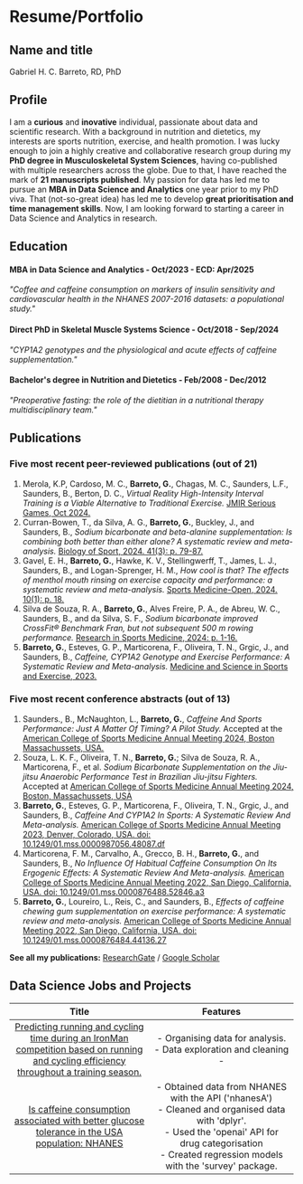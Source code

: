 # Resume/Portfolio
## Name and title
Gabriel H. C. Barreto, RD, PhD

## Profile
I am a **curious** and **inovative** individual, passionate about data and scientific research. With a background in nutrition and dietetics, my interests are sports nutrition, exercise, and health promotion. I was lucky enough to join a highly creative and collaborative research group during my **PhD degree in Musculoskeletal System Sciences**, having co-published with multiple researchers across the globe. Due to that, I have reached the mark of **21 manuscripts published**. My passion for data has led me to pursue an **MBA in Data Science and Analytics** one year prior to my PhD viva. That (not-so-great idea) has led me to develop **great prioritisation and time management skills**. Now, I am looking forward to starting a career in Data Science and Analytics in research.

## Education
#### MBA in Data Science and Analytics - Oct/2023 - ECD: Apr/2025  
*"Coffee and caffeine consumption on markers of insulin sensitivity and cardiovascular health in the NHANES 2007-2016 datasets: a populational study."*
#### Direct PhD in Skeletal Muscle Systems Science - Oct/2018 - Sep/2024
*"CYP1A2 genotypes and the physiological and acute effects of caffeine supplementation."*
#### Bachelor's degree in Nutrition and Dietetics - Feb/2008 - Dec/2012
*"Preoperative fasting: the role of the dietitian in a nutritional therapy multidisciplinary team."* 
 
## Publications
### Five most recent peer-reviewed publications (out of 21)
1.	Merola, K.P, Cardoso, M. C., **Barreto, G.**, Chagas, M. C., Saunders, L.F., Saunders, B., Berton, D. C.,  *Virtual Reality High-Intensity Interval Training is a Viable Alternative to Traditional Exercise.* <ins>JMIR Serious Games<ins>, Oct 2024. 
2.	Curran-Bowen, T., da Silva, A. G., **Barreto, G.**, Buckley, J., and Saunders, B., *Sodium bicarbonate and beta-alanine supplementation: Is combining both better than either alone? A systematic review and meta-analysis.* <ins>Biology of Sport<ins>, 2024. 41(3): p. 79-87.
3.	Gavel, E. H., **Barreto, G.**, Hawke, K. V., Stellingwerff, T., James, L. J., Saunders, B., and Logan-Sprenger, H. M., *How cool is that? The effects of menthol mouth rinsing on exercise capacity and performance: a systematic review and meta-analysis.* <ins>Sports Medicine-Open<ins>, 2024. 10(1): p. 18.
4.	Silva de Souza, R. A., **Barreto, G.**, Alves Freire, P. A., de Abreu, W. C., Saunders, B., and da Silva, S. F., *Sodium bicarbonate improved CrossFit® Benchmark Fran, but not subsequent 500 m rowing performance.* <ins>Research in Sports Medicine<ins>, 2024: p. 1-16.
5.	**Barreto, G.**, Esteves, G. P., Marticorena, F., Oliveira, T. N., Grgic, J., and Saunders, B., *Caffeine, CYP1A2 Genotype and Exercise Performance: A Systematic Review and Meta-analysis.* <ins>Medicine and Science in Sports and Exercise<ins>, 2023.

### Five most recent conference abstracts (out of 13)
1.	Saunders., B., McNaughton, L., **Barreto, G.**, *Caffeine And Sports Performance: Just A Matter Of Timing? A Pilot Study.* Accepted at the <ins>American College of Sports Medicine Annual Meeting 2024<ins>, Boston Massachussets, USA.
2.	Souza, L. K. F., Oliveira, T. N., **Barreto, G.**; Silva de Souza, R. A., Marticorena, F., et al. *Sodium Bicarbonate Supplementation on the Jiu-jitsu Anaerobic Performance Test in Brazilian Jiu-jitsu Fighters.* Accepted at <ins>American College of Sports Medicine Annual Meeting 2024<ins>, Boston, Massachussets, USA
3.	**Barreto, G.**, Esteves, G. P., Marticorena, F., Oliveira, T. N., Grgic, J., and Saunders, B., *Caffeine And CYP1A2 In Sports: A Systematic Review And Meta-analysis.* <ins>American College of Sports Medicine Annual Meeting 2023<ins>, Denver, Colorado, USA. doi: 10.1249/01.mss.0000987056.48087.df
4.	Marticorena, F. M., Carvalho, A., Grecco, B. H., **Barreto, G.**, and Saunders, B., *No Influence Of Habitual Caffeine Consumption On Its Ergogenic Effects: A Systematic Review And Meta-analysis.* <ins>American College of Sports Medicine Annual Meeting 2022<ins>, San Diego, California, USA. doi: 10.1249/01.mss.0000876488.52846.a3
5.	**Barreto, G.**, Loureiro, L., Reis, C., and Saunders, B., *Effects of caffeine chewing gum supplementation on exercise performance: A systematic review and meta-analysis.* <ins>American College of Sports Medicine Annual Meeting 2022<ins>, San Diego, California, USA. doi: 10.1249/01.mss.0000876484.44136.27

   

**See all my publications:** [ResearchGate](https://www.researchgate.net/profile/Gabriel-Henrique-Barreto)    /    [Google Scholar](https://scholar.google.com/citations?user=do8mcsEAAAAJ&hl=pt-BR&oi=sra)

## Data Science Jobs and Projects


 |Title  | Features|
|:-------:|:---------:|
|[Predicting running and cycling time during an IronMan<br>competition based on running and cycling efficiency <br>throughout a training season.]()|- Organising data for analysis. <br>- Data exploration and cleaning <br>-  |
|[Is caffeine consumption associated with better glucose <br>tolerance in the USA population: NHANES](https://github.com/gabsbarreto/portfolio1/blob/main/NHANES%20project/NHANES-Git.md) |- Obtained data from NHANES with the API ('nhanesA')<br>- Cleaned and organised data with 'dplyr'. <br>- Used the 'openai' API for drug categorisation <br>- Created regression models with the 'survey' package.<br> |

